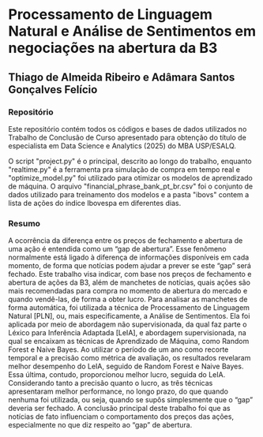 # Processamento de Linguagem Natural e Análise de Sentimentos em negociações na abertura da B3
## Thiago de Almeida Ribeiro e Adâmara Santos Gonçalves Felício

### Repositório
Este repositório contém todos os códigos e bases de dados utilizados no Trabalho de Conclusão de Curso apresentado para obtenção do título de especialista em Data Science e Analytics (2025) do MBA USP/ESALQ.

O script "project.py" é o principal, descrito ao longo do trabalho, enquanto "realtime.py" é a ferramenta pra simulação de compra em tempo real e "optimize_model.py" foi utilizado para otimizar os modelos de aprendizado de máquina. O arquivo "financial_phrase_bank_pt_br.csv" foi o conjunto de dados utilizado para treinamento dos modelos e a pasta "ibovs" contem a lista de ações do índice Ibovespa em diferentes dias.

### Resumo
A ocorrência da diferença entre os preços de fechamento e abertura de uma ação é entendida como um “gap de abertura”. Esse fenômeno normalmente está ligado à diferença de informações disponíveis em cada momento, de forma que notícias podem ajudar a prever se este “gap” será fechado. Este trabalho visa indicar, com base nos preços de fechamento e abertura de ações da B3, além de manchetes de notícias, quais ações são mais recomendadas para compra no momento de abertura do mercado e quando vendê-las, de forma a obter lucro. Para analisar as manchetes de forma automática, foi utilizada a técnica de Processamento de Linguagem Natural [PLN], ou, mais especificamente, a Análise de Sentimentos. Ela foi aplicada por meio de abordagem não supervisionada, da qual faz parte o Léxico para Inferência Adaptada [LeIA], e abordagem supervisionada, na qual se encaixam as técnicas de Aprendizado de Máquina, como Random Forest e Naive Bayes. Ao utilizar o período de um ano como recorte temporal e a precisão como métrica de avaliação, os resultados revelaram melhor desempenho do LeIA, seguido de Random Forest e Naive Bayes. Essa última, contudo, proporcionou melhor lucro, seguida do LeIA. Considerando tanto a precisão quanto o lucro, as três técnicas apresentaram melhor performance, no longo prazo, do que quando nenhuma foi utilizada, ou seja, quando se supôs simplesmente que o “gap” deveria ser fechado. A conclusão principal deste trabalho foi que as notícias de fato influenciam o comportamento dos preços das ações, especialmente no que diz respeito ao “gap” de abertura.
